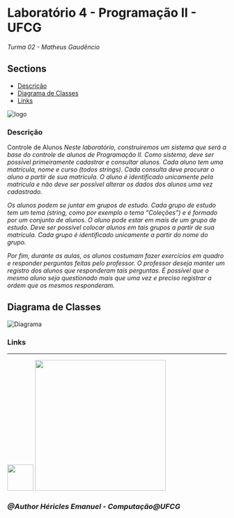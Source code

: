 # Laboratório 4 - Programação II - UFCG
*Turma 02 - Matheus Gaudêncio*

Sections
-----------------------------------
- [Descrição](#Descricao)  
- [Diagrama de Classes](#Diagrama)
- [Links](#Links)

![logo](http://www.dsc.ufcg.edu.br/~sacc/img/logo-topo2.png)
### <a name="Descricao"></a>Descrição
Controle de Alunos
*Neste laboratório, construiremos um sistema que será a base do controle de alunos de Programação II. Como sistema, deve ser possível primeiramente cadastrar e consultar alunos. Cada aluno tem uma matrícula, nome e curso (todos strings). Cada consulta deve procurar o aluno a partir de sua matrícula. O aluno é identificado unicamente pela matrícula e não deve ser possível alterar os dados dos alunos uma vez cadastrado.*

*Os alunos podem se juntar em grupos de estudo. Cada grupo de estudo tem um tema (string, como por exemplo o tema “Coleções”) e é formado por um conjunto de alunos. O aluno pode estar em mais de um grupo de estudo. Deve ser possível colocar alunos em tais grupos a partir de sua matrícula. Cada grupo é identificado unicamente a partir do nome do grupo.*

*Por fim, durante as aulas, os alunos costumam fazer exercícios em quadro e responder perguntas feitas pelo professor. O professor deseja manter um registro dos alunos que responderam tais perguntas. É possível que o mesmo aluno seja questionado mais que uma vez e preciso registrar a ordem que os mesmos responderam.*

## <a name="Diagrama"></a>Diagrama de Classes

![Diagrama](https://i.imgur.com/Lc0DDTb.png)

### <a name="Links"><a/>Links
  ----------------------------------------------------------------------------------------------------------
[<img src="https://image.flaticon.com/icons/svg/25/25231.svg" width="60">](http://github.com/hericlesme)
[<img src="http://www.dsc.ufcg.edu.br/~sacc/img/logo-topo2.png" width="300">](http://www.computacao.ufcg.edu.br/)
### _@Author Héricles Emanuel - Computação@UFCG_
